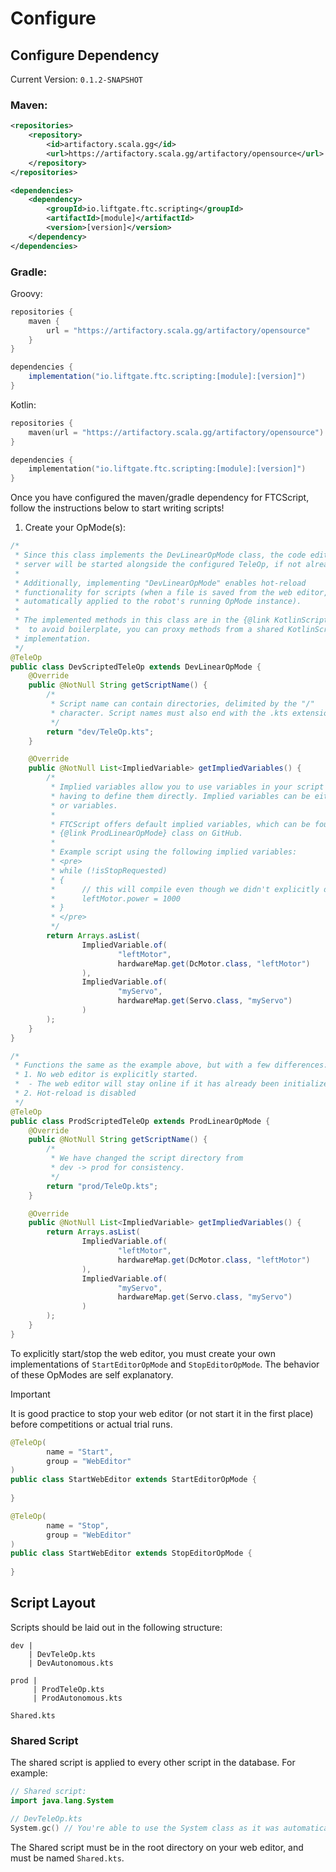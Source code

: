 # Configure

## Configure Dependency
Current Version: `0.1.2-SNAPSHOT`

### Maven:
```xml
<repositories>
    <repository>
        <id>artifactory.scala.gg</id>
        <url>https://artifactory.scala.gg/artifactory/opensource</url>
    </repository>
</repositories>

<dependencies>
    <dependency>
        <groupId>io.liftgate.ftc.scripting</groupId>
        <artifactId>[module]</artifactId> 
        <version>[version]</version>
    </dependency>
</dependencies>
```

### Gradle:
Groovy:
```groovy
repositories {
    maven {
        url = "https://artifactory.scala.gg/artifactory/opensource"
    }
}

dependencies {
    implementation("io.liftgate.ftc.scripting:[module]:[version]")
}
```
Kotlin:
```kotlin
repositories {
    maven(url = "https://artifactory.scala.gg/artifactory/opensource")
}

dependencies {
    implementation("io.liftgate.ftc.scripting:[module]:[version]")
}
```

Once you have configured the maven/gradle dependency for FTCScript, follow the instructions below to start writing scripts!

1. Create your OpMode(s):
```java
/*
 * Since this class implements the DevLinearOpMode class, the code editor web 
 * server will be started alongside the configured TeleOp, if not already started.
 * 
 * Additionally, implementing "DevLinearOpMode" enables hot-reload 
 * functionality for scripts (when a file is saved from the web editor, changes are
 * automatically applied to the robot's running OpMode instance).
 * 
 * The implemented methods in this class are in the {@link KotlinScript} class, so
 *  to avoid boilerplate, you can proxy methods from a shared KotlinScript 
 * implementation.
 */
@TeleOp
public class DevScriptedTeleOp extends DevLinearOpMode {
    @Override
    public @NotNull String getScriptName() {
        /*
         * Script name can contain directories, delimited by the "/" 
         * character. Script names must also end with the .kts extension.
         */
        return "dev/TeleOp.kts";
    }

    @Override
    public @NotNull List<ImpliedVariable> getImpliedVariables() {
        /*
         * Implied variables allow you to use variables in your script without 
         * having to define them directly. Implied variables can be either methods
         * or variables.
         * 
         * FTCScript offers default implied variables, which can be found in the 
         * {@link ProdLinearOpMode} class on GitHub.
         * 
         * Example script using the following implied variables:
         * <pre>
         * while (!isStopRequested)
         * {
         *      // this will compile even though we didn't explicitly define
         *      leftMotor.power = 1000
         * }
         * </pre>
         */
        return Arrays.asList(
                ImpliedVariable.of(
                        "leftMotor",
                        hardwareMap.get(DcMotor.class, "leftMotor")
                ),
                ImpliedVariable.of(
                        "myServo",
                        hardwareMap.get(Servo.class, "myServo")
                )
        );
    }
}
```
 
```java
/*
 * Functions the same as the example above, but with a few differences:
 * 1. No web editor is explicitly started.
 *  - The web editor will stay online if it has already been initialized.
 * 2. Hot-reload is disabled
 */
@TeleOp
public class ProdScriptedTeleOp extends ProdLinearOpMode {
    @Override
    public @NotNull String getScriptName() {
        /*
         * We have changed the script directory from 
         * dev -> prod for consistency. 
         */
        return "prod/TeleOp.kts";
    }

    @Override
    public @NotNull List<ImpliedVariable> getImpliedVariables() {
        return Arrays.asList(
                ImpliedVariable.of(
                        "leftMotor",
                        hardwareMap.get(DcMotor.class, "leftMotor")
                ),
                ImpliedVariable.of(
                        "myServo",
                        hardwareMap.get(Servo.class, "myServo")
                )
        );
    }
}
```

To explicitly start/stop the web editor, you must create your own implementations of `StartEditorOpMode` and `StopEditorOpMode`. The behavior of these OpModes are self explanatory.
> [!IMPORTANT]
> It is good practice to stop your web editor (or not start it in the first place) before competitions or actual trial runs. 

```java
@TeleOp(
        name = "Start",
        group = "WebEditor"
)
public class StartWebEditor extends StartEditorOpMode {
    
}
```
```java
@TeleOp(
        name = "Stop",
        group = "WebEditor"
)
public class StartWebEditor extends StopEditorOpMode {
    
}
```

## Script Layout
Scripts should be laid out in the following structure:
```
dev |
    | DevTeleOp.kts
    | DevAutonomous.kts

prod |
     | ProdTeleOp.kts
     | ProdAutonomous.kts

Shared.kts
```

### Shared Script
The shared script is applied to every other script in the database. For example:
```kotlin
// Shared script:
import java.lang.System

// DevTeleOp.kts
System.gc() // You're able to use the System class as it was automatically-imported by the Shared script.
```

The Shared script must be in the root directory on your web editor, and must be named `Shared.kts`.

